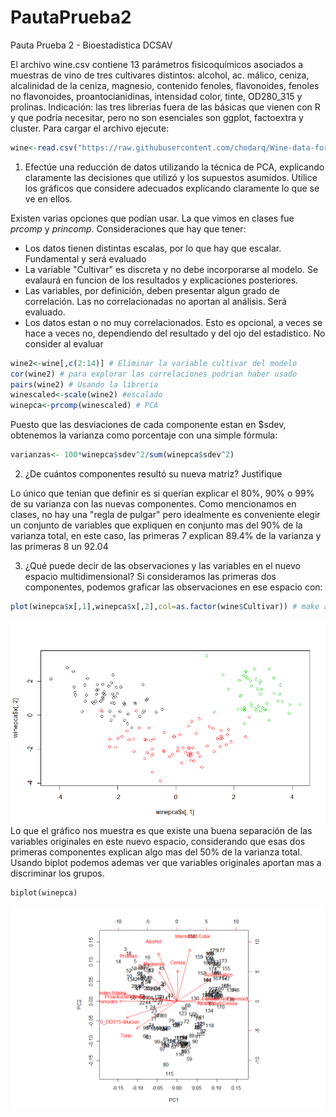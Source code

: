 # PautaPrueba2
Pauta Prueba 2 - Bioestadistica DCSAV

El archivo wine.csv contiene 13 parámetros fisicoquímicos asociados a muestras de vino de tres cultivares distintos: alcohol, ac. málico, ceniza, alcalinidad de la ceniza, magnesio, contenido fenoles, flavonoides, fenoles no flavonoides, proantocianidinas, intensidad color, tinte, OD280_315 y prolinas. Indicación: las tres librerias fuera de las básicas que vienen con R y que podría necesitar, pero no son esenciales son ggplot, factoextra y cluster. Para cargar el archivo ejecute:
```R
wine<-read.csv("https://raw.githubusercontent.com/chodarq/Wine-data-for-PCA-exercise/master/wine.csv",header=T)
```
1) Efectúe una reducción de datos utilizando la técnica de PCA, explicando claramente las decisiones que utilizó y los supuestos asumidos. Utilice los gráficos que considere adecuados explicando claramente lo que se ve en ellos.

Existen varias opciones que podían usar. La que vimos en clases fue <i>prcomp</i> y <i>princomp</i>. Consideraciones que hay que tener:
- Los datos tienen distintas escalas, por lo que hay que escalar. Fundamental y será evaluado
- La variable "Cultivar" es discreta y no debe incorporarse al modelo. Se evalaurá en funcion de los resultados y explicaciones posteriores.
- Las variables, por definición, deben presentar algun grado de correlación. Las no correlacionadas no aportan al análisis. Será evaluado.
- Los datos estan o no muy correlacionados. Esto es opcional, a veces se hace a veces no, dependiendo del resultado y del ojo del estadistico. No consider al evaluar

```R
wine2<-wine[,c(2:14)] # Eliminar la variable cultivar del modelo
cor(wine2) # para explorar las correlaciones podrian haber usado
pairs(wine2) # Usando la libreria 
winescaled<-scale(wine2) #escalado
winepca<-prcomp(winescaled) # PCA
```
Puesto que las desviaciones de cada componente estan en $sdev, obtenemos la varianza como porcentaje con una simple fórmula:
```R
varianzas<- 100*winepca$sdev^2/sum(winepca$sdev^2)
```

2) ¿De cuántos componentes resultó su nueva matriz? Justifique

Lo único que tenian que definir es si querían explicar el 80%, 90% o 99% de su varianza con las nuevas componentes. Como mencionamos en clases, no hay una "regla de pulgar" pero idealmente es conveniente elegir un conjunto de variables que expliquen en conjunto mas del 90% de la varianza total, en este caso, las primeras 7 explican 89.4% de la varianza y las primeras 8 un 92.04

3) ¿Qué puede decir de las observaciones y las variables en el nuevo espacio multidimensional?
Si consideramos las primeras dos componentes, podemos graficar las observaciones en ese espacio con:
```R
plot(winepca$x[,1],winepca$x[,2],col=as.factor(wine$Cultivar)) # make a scatterplot
```
![](https://github.com/chodarq/PautaPrueba2/blob/master/gafico1.png)
Lo que el gráfico nos muestra es que existe una buena separación de las variables originales en este nuevo espacio, considerando que esas dos primeras componentes explican algo mas del 50% de la varianza total. 
Usando biplot podemos ademas ver que variables originales aportan mas a discriminar los grupos.
```
biplot(winepca)
```
![](https://github.com/chodarq/PautaPrueba2/blob/master/grafico2.png)
